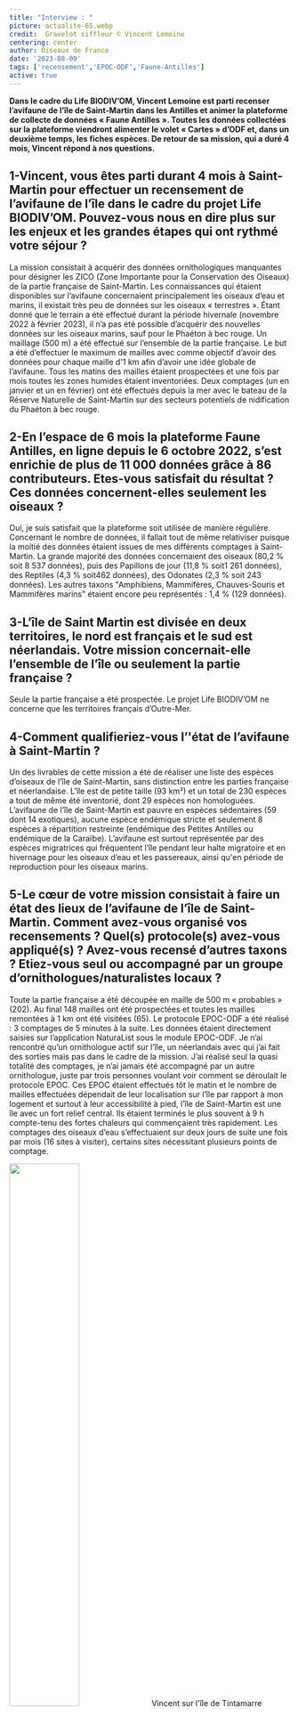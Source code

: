 ```yaml
---
title: "Interview : "
picture: actualite-65.webp
credit:  Gravelot siffleur © Vincent Lemoine
centering: center
author: Oiseaux de France
date: '2023-08-09'
tags: ['recensement','EPOC-ODF','Faune-Antilles']
active: true
---
```

 
 **Dans le cadre du Life BIODIV’OM, Vincent Lemoine est parti recenser l’avifaune de l’île de Saint-Martin dans les Antilles et animer la plateforme de collecte de données « Faune Antilles ». Toutes les données collectées sur la plateforme viendront alimenter le volet « Cartes » d’ODF et, dans un deuxième temps, les fiches espèces. De retour de sa mission, qui a duré 4 mois, Vincent répond à nos questions.**

 ## 1-Vincent, vous êtes parti durant 4 mois à Saint-Martin pour effectuer un recensement de l’avifaune de l’île dans le cadre du projet Life BIODIV’OM. Pouvez-vous nous en dire plus sur les enjeux et les grandes étapes qui ont rythmé votre séjour ? 

La mission consistait à acquérir des données ornithologiques manquantes pour désigner les ZICO (Zone Importante pour la Conservation des Oiseaux) de la partie française de Saint-Martin. 
Les connaissances qui étaient disponibles sur l’avifaune concernaient principalement les oiseaux d’eau et marins, il existait très peu de données sur les oiseaux « terrestres ».
Étant donné que le terrain a été effectué durant la période hivernale (novembre 2022 à février 2023), il n’a pas été possible d’acquérir des nouvelles données sur les oiseaux marins, sauf pour le Phaéton à bec rouge. Un maillage (500 m) a été effectué sur l’ensemble de la partie française. Le but a été d’effectuer le maximum de mailles avec comme objectif d’avoir des données pour chaque maille d'1 km afin d’avoir une idée globale de l’avifaune. Tous les matins des mailles étaient prospectées et une fois par mois toutes les zones humides étaient inventoriées. Deux comptages (un en janvier et un en février) ont été effectués depuis la mer avec le bateau de la Réserve Naturelle de Saint-Martin sur des secteurs potentiels de nidification du Phaéton à bec rouge.

## 2-En l’espace de 6 mois la plateforme Faune Antilles, en ligne depuis le 6 octobre 2022, s’est enrichie de plus de 11 000 données grâce à 86 contributeurs. Etes-vous satisfait du résultat ? Ces données concernent-elles seulement les oiseaux ?

Oui, je suis satisfait que la plateforme soit utilisée de manière régulière. Concernant le nombre de données, il fallait tout de même relativiser puisque la moitié des données étaient issues de mes différents comptages à Saint-Martin.
La grande majorité des données concernaient des oiseaux (80,2 % soit 8 537 données), puis des Papillons de jour (11,8 %  soit1 261 données), des Reptiles (4,3 % soit462 données), des Odonates (2,3 % soit 243 données). Les autres taxons "Amphibiens, Mammifères, Chauves-Souris et Mammifères marins" étaient encore peu représentés : 1,4 % (129 données).

## 3-L’île de Saint Martin est divisée en deux territoires, le nord est français et le sud est néerlandais. Votre mission concernait-elle l’ensemble de l’île ou seulement la partie française ?

Seule la partie française a été prospectée. Le projet Life BIODIV’OM ne concerne que les territoires français d’Outre-Mer.

## 4-Comment qualifieriez-vous l’'état de l’avifaune à Saint-Martin ? 

Un des livrables de cette mission a été de réaliser une liste des espèces d’oiseaux de l’île de Saint-Martin, sans distinction entre les parties française et néerlandaise. L’île est de petite taille (93 km²) et un total de 230 espèces a tout de même été inventorié, dont 29 espèces non homologuées. L’avifaune de l’île de Saint-Martin est pauvre en espèces sédentaires (59 dont 14 exotiques), aucune espèce endémique stricte et seulement 8 espèces à répartition restreinte (endémique des Petites Antilles ou endémique de la Caraïbe). L’avifaune est surtout représentée par des espèces migratrices qui fréquentent l’île pendant leur halte migratoire et en hivernage pour les oiseaux d’eau et les passereaux, ainsi qu'en période de reproduction pour les oiseaux marins.

## 5-Le cœur de votre mission consistait à faire un état des lieux de l’avifaune de l’île de Saint-Martin. Comment avez-vous organisé vos recensements ? Quel(s) protocole(s) avez-vous appliqué(s) ? Avez-vous recensé d’autres taxons ? Etiez-vous seul ou accompagné par un groupe d’ornithologues/naturalistes locaux ? 

Toute la partie française a été découpée en maille de 500 m « probables » (202). Au final 148 mailles ont été prospectées et toutes les mailles remontées à 1 km ont été visitées (65). Le protocole EPOC-ODF a été réalisé : 3 comptages de 5 minutes à la suite. Les données étaient directement saisies sur l’application NaturaList sous le module EPOC-ODF. Je n’ai rencontré qu’un ornithologue actif sur l’île, un néerlandais avec qui j’ai fait des sorties mais pas dans le cadre de la mission. J’ai réalisé seul la quasi totalité des comptages, je n’ai jamais été accompagné par un autre ornithologue, juste par trois personnes voulant voir comment se déroulait le protocole EPOC.
Ces EPOC étaient effectués tôt le matin et le nombre de mailles effectuées dépendait de leur localisation sur l’île par rapport à mon logement et surtout à leur accessibilité à pied, l’île de Saint-Martin est une île avec un fort relief central. Ils étaient terminés le plus souvent à 9 h compte-tenu des fortes chaleurs qui commençaient très rapidement. Les comptages des oiseaux d’eau s’effectuaient sur deux jours de suite une fois par mois (16 sites à visiter), certains sites nécessitant plusieurs points de comptage.

<img class="InformativePagePicture" style="width: 50%" src="/news/actualite-65-VLemoine.webp"/>
<span class="InformativePagePictureLegend">Vincent sur l'île de Tintamarre</span>


## 6-Les programmes STOC et SHOC ont-ils été développés sur Saint-Martin comme ça a été le cas en Martinique ou en Guadeloupe ? Si non, est-ce en projet ?
Aucun de ces programmes n’est réalisé à Saint-Martin côté français. Peu de temps après mon départ de l’île, des points d’écoute ont été effectués sur quelques sites de la partie néerlandaise par la structure EPIC (Environnemental Protection in the Caribbean), l’entité qui a réalisé jusqu'ici le plus de suivis ornithologiques sur l’île de Saint-Martin. L’AGRNSM qui gère la RN de Saint-Martin, effectue des comptages d’oiseaux d’eau et marins mais aucun des salariés n’a de compétences complètes pour effectuer des points d’écoute. 
En Martinique et en Guadeloupe, le programme STOC est effectué respectivement depuis 2012 et 2014, mais le programme SHOC n’y a pas encore été initié.

## 7-L’île de Saint Martin comporte une Réserve Naturelle Nationale qui constitue une Aire Marine Protégée. Dans le cadre du projet LIFE BIODIV’OM, la Réserve collabore avec le GEPOG pour préserver les espèces sentinelles, notamment le Mérou géant. Quelles espèces au sein de l’avifaune de l’île de Saint Martin avez-vous identifiées comme prioritaires ? Quelles menaces pèsent sur elles ? Y-a-t ’il des actions de conservation mises en place ?
J’ai désigné 16 espèces déterminantes pour la partie française : des espèces sédentaires et des espèces migratrices nicheuses, soit du fait de leur rareté à Saint-Martin, soit de l'importance de leurs effectifs reproducteurs sur l’île, comme sur le banc d'Anguilla.
Pour l’instant, la pression foncière est la menace la plus importante qui pèse sur leurs habitats, qui sont limités sur l’île. 
L’île de Saint-Martin a une superficie de 93 km² et la partie française ne couvre que 53 km². Sur le littoral, cette pression est très importante et anarchique et seuls les mornes (petites montagnes) sont relativement épargnés. La grande majorité du territoire appartient à des privés et très peu de zones sont protégées. De plus, Saint-Martin a voté en 2007 pour devenir un territoire d’Outre-Mer et ne plus dépendre de la Guadeloupe ; ce qui implique qu’elle créera son propre code de l’environnement, en espérant qu’il ne soit pas plus libéral niveau urbanisation...
Sans oublier que l’île est située sur le parcours régulier de cyclones, dévastateurs pour la faune, la flore et leurs habitats.

## 8-La LPO vous a confié cette mission parce que vous êtes un spécialiste de l’avifaune des Antilles. Pouvez-vous nous raconter brièvement votre parcours ? 
J’ai une bonne connaissance de l’avifaune des Antilles françaises puisque j’ai habité quelques années en Martinique. 
Je suis ornitho amateur depuis de longues années. D’une formation initiale en océanographie, j’ai été technicien ornitho en Camargue, puis j’ai repris mes études au Québec en réalisant un master de recherche sur la Grande Oie des neiges.
En Martinique, je travaillais en agronomie mais j’ai été un bénévole actif pour l’association SEPANMAR en participant à différents programmes de baguage (passereaux, limicoles, Puffin d’Audubon), ainsi qu’en co-rédigeant des publications sur les oiseaux de l’île.
Après mon départ de la Caraïbe, j’ai continué à m’intéresser à l’avifaune des Antilles dans le cadre de mon auto-entreprise. Depuis plus de dix ans je travaille en collaboration avec deux structures ornithologiques en Guadeloupe.


## 9-Racontez-nous une anecdote sur votre séjour (votre plus belle observation, par exemple...)
Avant de partir à Saint-Martin, je savais déjà quelles espèces, régulièrement présentes sur l’île, je n’avais pas vu en Martinique et en Guadeloupe. Je ciblais tout particulièrement deux espèces, le Gravelot siffleur et le Gravelot neigeux. J’ai effectué quatre comptages mensuels d’oiseaux d’eau et plusieurs visites répétées sur des sites connus de ces espèces et deux jours avant de partir j’ai finalement réussi à en voir une (deux individus) :  le magnifique et rare Gravelot siffleur. 

 
